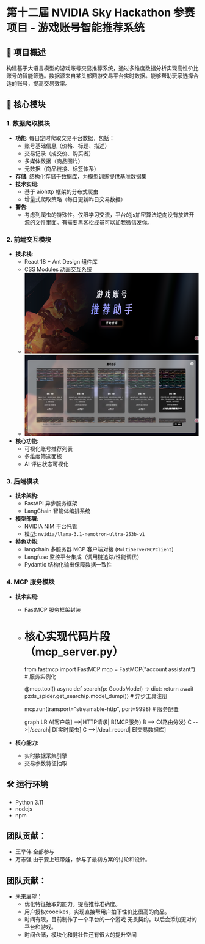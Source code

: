 # 第十二届 NVIDIA Sky Hackathon 参赛项目 - 游戏账号智能推荐系统

## 🎯 项目概述
构建基于大语言模型的游戏账号交易推荐系统，通过多维度数据分析实现高性价比账号的智能筛选。数据源来自某头部网游交易平台实时数据。能够帮助玩家选择合适的账号，提高交易效率。

## 🧩 核心模块

### 1. 数据爬取模块
- **功能**: 每日定时爬取交易平台数据，包括：
  - 账号基础信息（价格、标题、描述）
  - 交易记录（成交价、购买者）
  - 多媒体数据（商品图片）
  - 元数据（商品链接、标签体系）
- **存储**: 结构化存储于数据库，为模型训练提供基准数据集
- **技术实现**: 
  - 基于 aiohttp 框架的分布式爬虫
  - 增量式爬取策略（每日更新昨日交易数据）
- **警告**:
  - 考虑到爬虫的特殊性。仅限学习交流，平台的js加密算法逆向没有放进开源的文件里面。有需要黑客松成员可以加我微信发你。

### 2. 前端交互模块
- **技术栈**: 
  - React 18 + Ant Design 组件库
  - CSS Modules 动画交互系统
  - ![界面一](img/jm1.jpg)
  - ![界面二](img/jm2.png)
- **核心功能**:
  - 可视化账号推荐列表
  - 多维度筛选面板
  - AI 评估状态可视化

### 3. 后端模块
- **技术架构**:
  - FastAPI 异步服务框架
  - LangChain 智能体编排系统
- **模型部署**:
  - NVIDIA NIM 平台托管
  - 模型: `nvidia/llama-3.1-nemotron-ultra-253b-v1`
- **特色功能**:
  - langchain 多服务器 MCP 客户端对接 (`MultiServerMCPClient`)
  - Langfuse 监控平台集成（调用链追踪/性能调优）
  - Pydantic 结构化输出保障数据一致性

### 4. MCP 服务模块
- **技术实现**:
  - FastMCP 服务框架封装 
  - # 核心实现代码片段（mcp_server.py）
    from fastmcp import FastMCP
    mcp = FastMCP("account assistant")  # 服务实例化

    @mcp.tool()
    async def search(p: GoodsModel) -> dict:
        return await pzds_spider.get_search(p.model_dump())  # 异步工具注册

    mcp.run(transport="streamable-http", port=9998)  # 服务配置

    graph LR
    A[客户端] -->|HTTP请求| B(MCP服务)
    B --> C{路由分发}
    C -->|/search| D[实时爬虫]
    C -->|/deal_record| E[交易数据库]

- **核心能力**:
  - 实时数据采集引擎
  - 交易参数特征抽取




## 🛠️ 运行环境
- Python 3.11
- nodejs
- npm

## 团队贡献：
- 王举伟 全部参与
- 万志强 由于要上班带娃，参与了最初方案的讨论和设计。


## 团队贡献：
- 未来展望：
   - 优化特征抽取的能力。提高推荐准确度。
   - 用户授权coocikes，实现直接帮用户拍下性价比很高的商品。
   - 时间有限，目前制作了一个平台的一个游戏 无畏契约。以后会添加更对的平台和游戏。
   - 时间仓储，模块化和健壮性还有很大的提升空间